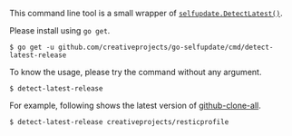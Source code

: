 This command line tool is a small wrapper of [`selfupdate.DetectLatest()`](https://pkg.go.dev/github.com/creativeprojects/go-selfupdate/selfupdate#DetectLatest).

Please install using `go get`.

```
$ go get -u github.com/creativeprojects/go-selfupdate/cmd/detect-latest-release
```

To know the usage, please try the command without any argument.

```
$ detect-latest-release
```

For example, following shows the latest version of [github-clone-all](https://github.com/creativeprojects/resticprofile).

```
$ detect-latest-release creativeprojects/resticprofile
```


